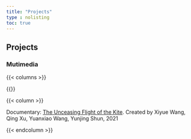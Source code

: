 ```yaml
---
title: "Projects"
type : nolisting
toc: true
---
```


## Projects

### Mutimedia

{{< columns >}}

{{<figure-a src="/images/yfbx.png">}}

{{< column >}}

Documentary: [The Unceasing Flight of the Kite](https://youtu.be/ePda6o6_z4g?si=fVOBugOHTPcCPRCw). Created by Xiyue Wang, Qing Xu, Yuanxiao Wang, Yunjing Shun, 2021

{{< endcolumn >}}







